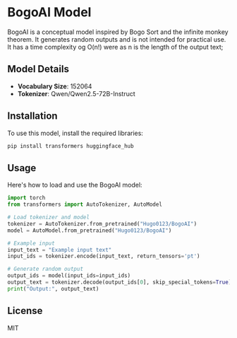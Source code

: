 # BogoAI Model

BogoAI is a conceptual model inspired by Bogo Sort and the infinite monkey theorem. It generates random outputs and is not intended for practical use. It has a time complexity og O(n!) were as n is the length of the output text;

## Model Details

- **Vocabulary Size**: 152064
- **Tokenizer**: Qwen/Qwen2.5-72B-Instruct

## Installation

To use this model, install the required libraries:

```bash
pip install transformers huggingface_hub
```

## Usage

Here's how to load and use the BogoAI model:

```python
import torch
from transformers import AutoTokenizer, AutoModel

# Load tokenizer and model
tokenizer = AutoTokenizer.from_pretrained("Hugo0123/BogoAI")
model = AutoModel.from_pretrained("Hugo0123/BogoAI")

# Example input
input_text = "Example input text"
input_ids = tokenizer.encode(input_text, return_tensors='pt')

# Generate random output
output_ids = model(input_ids=input_ids)
output_text = tokenizer.decode(output_ids[0], skip_special_tokens=True)
print("Output:", output_text)
```

## License

MIT